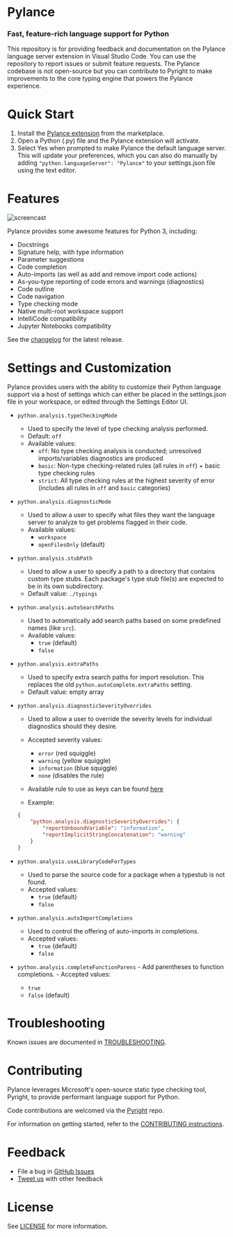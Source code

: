 # Pylance

### Fast, feature-rich language support for Python

This repository is for providing feedback and documentation on the Pylance language server extension in Visual Studio Code. You can use the repository to report issues or submit feature requests. The Pylance codebase is not open-source but you can contribute to Pyright to make improvements to the core typing engine that powers the Pylance experience.

# Quick Start

1. Install the [Pylance extension](https://marketplace.visualstudio.com/items?itemName=ms-python.vscode-pylance) from the marketplace.
1. Open a Python (.py) file and the Pylance extension will activate.
1. Select Yes when prompted to make Pylance the default language server. This will update your preferences, which you can also do manually by adding `"python.languageServer": "Pylance"` to your settings.json file using the text editor.

# Features

![ screencast ](screencap.gif)

Pylance provides some awesome features for Python 3, including:

-   Docstrings
-   Signature help, with type information
-   Parameter suggestions
-   Code completion
-   Auto-imports (as well as add and remove import code actions)
-   As-you-type reporting of code errors and warnings (diagnostics)
-   Code outline
-   Code navigation
-   Type checking mode
-   Native multi-root workspace support
-   IntelliCode compatibility
-   Jupyter Notebooks compatibility

See the [changelog](CHANGELOG.md) for the latest release.

# Settings and Customization

Pylance provides users with the ability to customize their Python language support via a host of settings which can either be placed in the settings.json file in your workspace, or edited through the Settings Editor UI.

-   `python.analysis.typeCheckingMode`

    -   Used to specify the level of type checking analysis performed.
    -   Default: `off`
    -   Available values:
        -   `off`: No type checking analysis is conducted; unresolved imports/variables diagnostics are produced
        -   `basic`: Non-type checking-related rules (all rules in `off`) + basic type checking rules
        -   `strict`: All type checking rules at the highest severity of error (includes all rules in `off` and `basic` categories)

-   `python.analysis.diagnosticMode`

    -   Used to allow a user to specify what files they want the language server to analyze to get problems flagged in their code.
    -   Available values:
        -   `workspace`
        -   `openFilesOnly` (default)

-   `python.analysis.stubPath`

    -   Used to allow a user to specify a path to a directory that contains custom type stubs. Each package's type stub file(s) are expected to be in its own subdirectory.
    -   Default value: `./typings`

-   `python.analysis.autoSearchPaths`

    -   Used to automatically add search paths based on some predefined names (like `src`).
    -   Available values:
        -   `true` (default)
        -   `false`

-   `python.analysis.extraPaths`

    -   Used to specify extra search paths for import resolution. This replaces the old `python.autoComplete.extraPaths` setting.
    -   Default value: empty array

-   `python.analysis.diagnosticSeverityOverrides`

    -   Used to allow a user to override the severity levels for individual diagnostics should they desire.
    -   Accepted severity values:

        -   `error` (red squiggle)
        -   `warning` (yellow squiggle)
        -   `information` (blue squiggle)
        -   `none` (disables the rule)

    -   Available rule to use as keys can be found [here](DIAGNOSTIC_SEVERITY_RULES.md)
    -   Example:

    ```json
    {
        "python.analysis.diagnosticSeverityOverrides": {
            "reportUnboundVariable": "information",
            "reportImplicitStringConcatenation": "warning"
        }
    }
    ```

-   `python.analysis.useLibraryCodeForTypes`

    -   Used to parse the source code for a package when a typestub is not found.
    -   Accepted values:
        -   `true` (default)
        -   `false`

-   `python.analysis.autoImportCompletions`

    -   Used to control the offering of auto-imports in completions.
    -   Accepted values:
        -   `true` (default)
        -   `false`
        
 -   `python.analysis.completeFunctionParens`
    -   Add parentheses to function completions.
    -   Accepted values:
        -   `true`
        -   `false` (default)
        
# Troubleshooting

Known issues are documented in [TROUBLESHOOTING](TROUBLESHOOTING.md).

# Contributing

Pylance leverages Microsoft's open-source static type checking tool, Pyright, to provide performant language support for Python.

Code contributions are welcomed via the [Pyright](https://github.com/microsoft/pyright) repo.

For information on getting started, refer to the [CONTRIBUTING instructions](https://github.com/microsoft/pyright/blob/master/CONTRIBUTING.md).

# Feedback

-   File a bug in [GitHub Issues](https://github.com/microsoft/pylance-release/issues/new/choose)
-   [Tweet us](https://twitter.com/pythonvscode/) with other feedback

# License

See [LICENSE](LICENSE) for more information.
